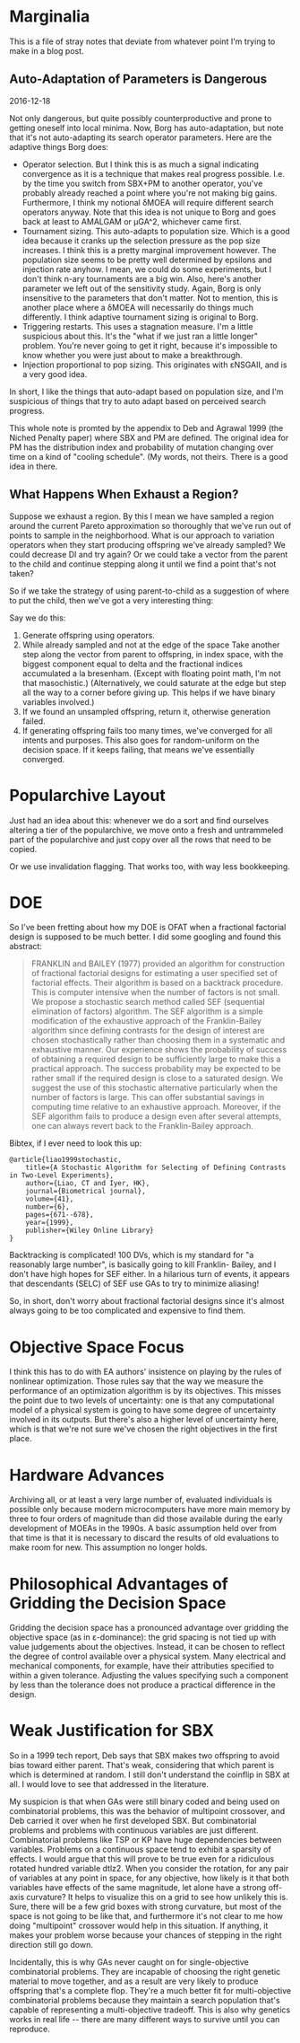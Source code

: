 # Marginalia

This is a file of stray notes that deviate from whatever point I'm
trying to make in a blog post.


## Auto-Adaptation of Parameters is Dangerous

2016-12-18

Not only dangerous, but quite possibly counterproductive and prone
to getting oneself into local minima.  Now, Borg has
auto-adaptation, but note that it's not auto-adapting its search
operator parameters.  Here are the adaptive things Borg does:

* Operator selection.  But I think this is as much a signal
  indicating convergence as it is a technique that makes real
  progress possible.  I.e. by the time you switch from SBX+PM to
  another operator, you've probably already reached a point where
  you're not making big gains.  Furthermore, I think my notional
  δMOEA will require different search operators anyway.
  Note that this idea is not unique to Borg and goes back at least
  to AMALGAM or μGA^2, whichever came first.
* Tournament sizing.  This auto-adapts to population size.  Which is
  a good idea because it cranks up the selection pressure as the pop
  size increases.  I think this is a pretty marginal improvement
  however.  The population size seems to be pretty well determined
  by epsilons and injection rate anyhow.  I mean, we could do some
  experiments, but I don't think n-ary tournaments are a big win.
  Also, here's another parameter we left out of the sensitivity
  study.  Again, Borg is only insensitive to the parameters that
  don't matter.  Not to mention, this is another place where a δMOEA
  will necessarily do things much differently.  I think adaptive
  tournament sizing is original to Borg.
* Triggering restarts.  This uses a stagnation measure.  I'm a
  little suspicious about this.  It's the "what if we just ran a
  little longer" problem.  You're never going to get it right,
  because it's impossible to know whether you were just about to
  make a breakthrough.
* Injection proportional to pop sizing.  This originates with
  εNSGAII, and is a very good idea.

In short, I like the things that auto-adapt based on population size,
and I'm suspicious of things that try to auto adapt based on
perceived search progress.

This whole note is promted by the appendix to Deb and Agrawal 1999
(the Niched Penalty paper) where SBX and PM are defined.  The
original idea for PM has the distribution index and probability of
mutation changing over time on a kind of "cooling schedule".  (My
words, not theirs.  There is a good idea in there.

## What Happens When Exhaust a Region?

Suppose we exhaust a region.  By this I mean we have sampled a
region around the current Pareto approximation so thoroughly
that we've run out of points to sample in the neighborhood.
What is our approach to variation operators when they start
producing offspring we've already sampled?  We could decrease
DI and try again?  Or we could take a vector from the parent to
the child and continue stepping along it until we find a point
that's not taken?

So if we take the strategy of using parent-to-child as a suggestion
of where to put the child, then we've got a very interesting thing:

Say we do this:

1. Generate offspring using operators.
2. While already sampled and not at the edge of the space
    Take another step along the vector from parent to
    offspring, in index space, with the biggest component
    equal to delta and the fractional indices accumulated a
    la bresenham.  (Except with floating point math, I'm not
    that masochistic.)  (Alternatively, we could saturate at
    the edge but step all the way to a corner before giving
    up.  This helps if we have binary variables involved.)
4. If we found an unsampled offspring, return it, otherwise 
   generation failed.
5. If generating offspring fails too many times, we've converged
   for all intents and purposes.
   This also goes for random-uniform on the decision space.
   If it keeps failing, that means we've essentially converged.


# Popularchive Layout

Just had an idea about this: whenever we do a sort and
find ourselves altering a tier of the popularchive, we move
onto a fresh and untrammeled part of the popularchive and just
copy over all the rows that need to be copied.

Or we use invalidation flagging.  That works too, with way
less bookkeeping.


# DOE

So I've been fretting about how my DOE is OFAT when a
fractional factorial design is supposed to be much better.
I did some googling and found this abstract:

> FRANKLIN and BAILEY (1977) provided an algorithm for
> construction of fractional factorial designs for estimating
> a user specified set of factorial effects. Their algorithm
> is based on a backtrack procedure. This is computer
> intensive when the number of factors is not small. We
> propose a stochastic search method called SEF (sequential
> elimination of factors) algorithm. The SEF algorithm is
> a simple modification of the exhaustive approach of the
> Franklin-Bailey algorithm since defining contrasts for the
> design of interest are chosen stochastically rather than
> choosing them in a systematic and exhaustive manner. Our
> experience shows the probability of success of obtaining
> a required design to be sufficiently large to make this a
> practical approach. The success probability may be expected
> to be rather small if the required design is close to a
> saturated design. We suggest the use of this stochastic
> alternative particularly when the number of factors is
> large. This can offer substantial savings in computing
> time relative to an exhaustive approach. Moreover, if the
> SEF algorithm fails to produce a design even after several
> attempts, one can always revert back to the Franklin-Bailey
> approach.
> 

Bibtex, if I ever need to look this up:

```
@article{liao1999stochastic,
    title={A Stochastic Algorithm for Selecting of Defining Contrasts in Two-Level Experiments},
    author={Liao, CT and Iyer, HK},
    journal={Biometrical journal},
    volume={41},
    number={6},
    pages={671--678},
    year={1999},
    publisher={Wiley Online Library}
}
```

Backtracking is complicated!  100 DVs, which is my
standard for "a reasonably large number", is basically
going to kill Franklin- Bailey, and I don't have high
hopes for SEF either.  In a hilarious turn of events,
it appears that descendants (SELC) of SEF use GAs to try
to minimize aliasing!

So, in short, don't worry about fractional factorial
designs since it's almost always going to be too
complicated and expensive to find them.

# Objective Space Focus

I think this has to do with EA authors' insistence on
playing by the rules of nonlinear optimization.  Those
rules say that the way we measure the performance of
an optimization algorithm is by its objectives.  This
misses the point due to two levels of uncertainty:
one is that any computational model of a physical system
is going to have some degree of uncertainty involved
in its outputs.  But there's also a higher level of
uncertainty here, which is that we're not sure we've
chosen the right objectives in the first place.

# Hardware Advances

Archiving all, or at least a very large number of,
evaluated individuals is possible only because modern
microcomputers have more main memory by three to four
orders of magnitude than did those available during the
early development of MOEAs in the 1990s.  A basic
assumption held over from that time is that it is
necessary to discard the results of old evaluations
to make room for new.  This assumption no longer holds.

# Philosophical Advantages of Gridding the Decision Space

Gridding the decision space has a pronounced advantage
over gridding the objective space (as in ε-dominance):
the grid spacing is not tied up with value judgements
about the objectives.  Instead, it can be chosen to
reflect the degree of control available over a physical
system.  Many electrical and mechanical components, for
example, have their attributies specified to within a
given tolerance.  Adjusting the values specifying such a
component by less than the tolerance does not produce
a practical difference in the design.

# Weak Justification for SBX

So in a 1999 tech report, Deb says that SBX makes two
offspring to avoid bias toward either parent.  That's
weak, considering that which parent is which is determined
at random.  I still don't understand the coinflip in SBX
at all.  I would love to see that addressed in the
literature.

My suspicion is that when GAs were still binary coded
and being used on combinatorial problems, this was the
behavior of multipoint crossover, and Deb carried it
over when he first developed SBX.  But combinatorial
problems and problems with continuous variables are just
different.  Combinatorial problems like TSP or KP have
huge dependencies between variables.  Problems on a
continuous space tend to exhibit a sparsity of effects.
I would argue that this will prove to be true even for
a ridiculous rotated hundred variable dtlz2.  When you
consider the rotation, for any pair of variables at any
point in space, for any objective, how likely is it that
both variables have effects of the same magnitude, let
alone have a strong off-axis curvature?  It helps to
visualize this on a grid to see how unlikely this is.
Sure, there will be a few grid boxes with strong curvature,
but most of the space is not going to be like that, and
furthermore it's not clear to me how doing "multipoint"
crossover would help in this situation.  If anything, it
makes your problem worse because your chances of stepping
in the right direction still go down.

Incidentally, this is why GAs never caught on for
single-objective combinatorial problems.  They are
incapable of choosing the right genetic material to move
together, and as a result are very likely to produce
offspring that's a complete flop.  They're a much better
fit for multi-objective combinatorial problems because
they maintain a search population that's capable of
representing a multi-objective tradeoff.  This is also why
genetics works in real life -- there are many different
ways to survive until you can reproduce.
